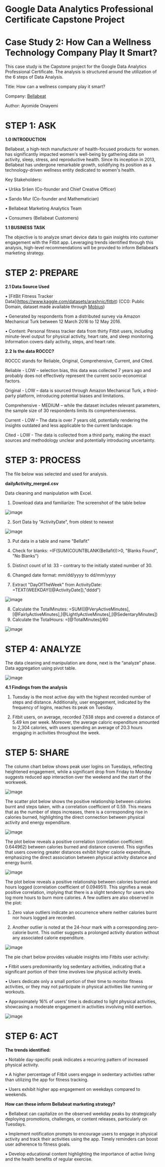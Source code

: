 # Google Data Analytics Professional Certificate Capstone Project
# Case Study 2: How Can a Wellness Technology Company Play It Smart?
This case study is the Capstone project for the Google Data Analytics Professional Certificate. The analysis is structured around the utilization of the 6 steps of Data Analysis. 

Title: How can a wellness company play it smart?

Company: [Bellabeat](https://bellabeat.com/)

Author: Ayomide Onayemi

# STEP 1: ASK

**1.0 INTRODUCTION**

Bellabeat, a high-tech manufacturer of health-focused products for women.  has significantly impacted women's well-being by gathering data on activity, sleep, stress, and reproductive health. Since its inception in 2013, Bellabeat has undergone remarkable growth, solidifying its position as a technology-driven wellness entity dedicated to women's health.

Key Stakeholders:

•	Urška Sršen (Co-founder and Chief Creative Officer)

•	Sando Mur (Co-founder and Mathematician)

•	Bellabeat Marketing Analytics Team

•	Consumers (Bellabeat Customers)

**1.1 BUSINESS TASK**

The objective is to analyze smart device data to gain insights into customer engagement with the Fitbit app. Leveraging trends identified through this analysis, high-level recommendations will be provided to inform Bellabeat’s marketing strategy.

# STEP 2: PREPARE

**2.1 Data Source Used**

•	 [FitBit Fitness Tracker Data[(https://www.kaggle.com/datasets/arashnic/fitbit) (CC0: Public Domain, dataset made available through [Mobius](https://www.kaggle.com/arashnic))

•	Generated by respondents from a distributed survey via Amazon Mechanical Turk between 12 March 2016 to 12 May 2016.

•	Content: Personal fitness tracker data from thirty Fitbit users, including minute-level output for physical activity, heart rate, and sleep monitoring. Information covers daily activity, steps, and heart rate.

**2.2 Is the data ROCCC?**

ROCCC stands for Reliable, Original, Comprehensive, Current, and Cited. 

Reliable - LOW – selection bias, this data was collected 7 years ago and probably does not effectively represent the current socio-economical factors.

Original - LOW – data is sourced through Amazon Mechanical Turk, a third-party platform, introducing potential biases and limitations.

Comprehensive - MEDIUM – while the dataset includes relevant parameters, the sample size of 30 respondents limits its comprehensiveness.

Current - LOW – The data is over 7 years old, potentially rendering the insights outdated and less applicable to the current landscape.

Cited - LOW - The data is collected from a third party, making the exact sources and methodology unclear and potentially introducing uncertainty.

# STEP 3: PROCESS

The file below was selected and used for analysis.

**dailyActivity_merged.csv**

Data cleaning and manipulation with Excel.

1.	Download data and familiarize: The screenshot of the table below

![image](https://github.com/Mide203/Google_Capstone_Project/assets/130792306/0c3378e4-7d3f-49a5-aa49-c2312041587f)

2.	Sort Data by "ActivityDate", from oldest to newest

![image](https://github.com/Mide203/Google_Capstone_Project/assets/130792306/5bac15d6-9daf-4f81-a752-5d82a5518ecc)

3.	Put data in a table and name "Bellafit"
  
4.	Check for blanks: =IF(SUM(COUNTBLANK(Bellafit))>0, "Blanks Found", "No Blanks")
   
5.	Distinct count of Id:  33 – contrary to the initially stated number of 30.
   
6.	Changed date format: mm/dd/yyyy to dd/mm/yyyy
    
7.	Extract "DayOfTheWeek" from ActivityDate: =TEXT(WEEKDAY([@ActivityDate]),"dddd")

![image](https://github.com/Mide203/Google_Capstone_Project/assets/130792306/0d0b3cfa-a71e-43ba-816e-d2d82b230411)

8.	Calculate the TotalMinutes: =SUM([@VeryActiveMinutes],[@FairlyActiveMinutes],[@LightlyActiveMinutes],[@SedentaryMinutes])
9.	Calculate the TotalHours: =[@TotalMinutes]/60

![image](https://github.com/Mide203/Google_Capstone_Project/assets/130792306/29f48ef1-570c-41d2-a75e-6269c34fab09)

# STEP 4: ANALYZE
The data cleaning and manipulation are done, next is the “analyze” phase. Data aggregation using pivot table.

![image](https://github.com/Mide203/Google_Capstone_Project/assets/130792306/4ce7ea69-d6ae-41e2-8bc5-68644a897716)

**4.1 Findings from the analysis**

1. Tuesday is the most active day with the highest recorded number of steps and distance. Additionally, user engagement, indicated by the frequency of logins, reaches its peak on Tuesday.
  
2. Fitbit users, on average, recorded 7,638 steps and covered a distance of 5.49 km per week. Moreover, the average caloric expenditure amounted to 2,304 calories, with users spending an average of 20.3 hours engaging in activities throughout the week.

# STEP 5: SHARE

The column chart below shows peak user logins on Tuesdays, reflecting heightened engagement, while a significant drop from Friday to Monday suggests reduced app interaction over the weekend and the start of the workweek.

![image](https://github.com/Mide203/Google_Capstone_Project/assets/130792306/d80aae8b-355a-4b69-ac4f-fd330d59d0ff)

The scatter plot below shows the positive relationship between calories burnt and steps taken, with a correlation coefficient of 0.59. This means that as the number of steps increases, there is a corresponding rise in calories burned, highlighting the direct connection between physical activity and energy expenditure.

![image](https://github.com/Mide203/Google_Capstone_Project/assets/130792306/24c2e43d-3753-46af-8c24-029b98d7b36a)

The plot below reveals a positive correlation (correlation coefficient: 0.644962) between calories burned and distance covered. This signifies that users covering greater distances exhibit higher calorie expenditure, emphasizing the direct association between physical activity distance and energy burnt.

![image](https://github.com/Mide203/Google_Capstone_Project/assets/130792306/f964d2b6-36a2-4003-aceb-5205f9aa8ea1)

The plot below reveals a positive relationship between calories burned and hours logged (correlation coefficient of 0.094951). This signifies a weak positive correlation, implying that there is a slight tendency for users who log more hours to burn more calories. 
A few outliers are also observed in the plot:

1.	Zero value outliers indicate an occurrence where neither calories burnt nor hours logged are recorded.
	
2.	Another outlier is noted at the 24-hour mark with a corresponding zero-calorie burnt. This outlier suggests a prolonged activity duration without any associated calorie expenditure.

![image](https://github.com/Mide203/Google_Capstone_Project/assets/130792306/3aa91c2e-5c27-4744-acdd-7dd5a5c6202f)

The pie chart below provides valuable insights into Fitbits user activity:

•	Fitbit users predominantly log sedentary activities, indicating that a significant portion of their time involves low physical activity levels.

•	Users dedicate only a small portion of their time to monitor fitness activities, or they may not participate in physical activities like running or workouts.

•	Approximately 16% of users’ time is dedicated to light physical activities, showcasing a moderate engagement in activities involving mild exertion.

![image](https://github.com/Mide203/Google_Capstone_Project/assets/130792306/b3c3af8e-34ce-4548-8b10-b154c887c52a)

# STEP 6: ACT

**The trends identified:**

•	Notable day-specific peak indicates a recurring pattern of increased physical activity.

•	A higher percentage of Fitbit users engage in sedentary activities rather than utilizing the app for fitness tracking.

•	Users exhibit higher app engagement on weekdays compared to weekends.

**How can these inform Bellabeat marketing strategy?**

•	Bellabeat can capitalize on the observed weekday peaks by strategically deploying promotions, challenges, or content releases, particularly on Tuesdays.

•	Implement notification prompts to encourage users to engage in physical activity and track their activities using the app. Timely reminders can boost user adherence to fitness goals.

•	Develop educational content highlighting the importance of active living and the health benefits of regular exercise.
